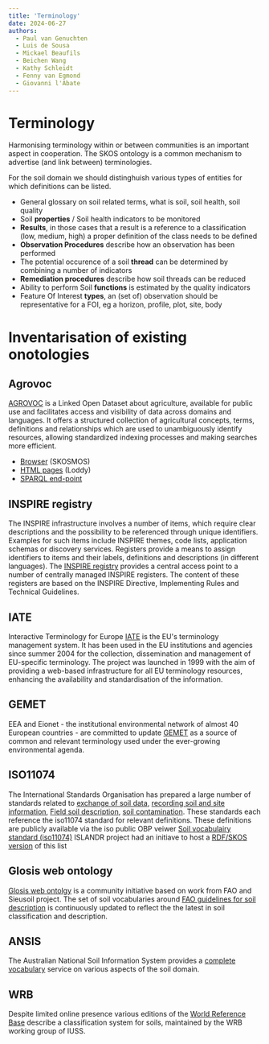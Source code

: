 ```yaml
---
title: 'Terminology'
date: 2024-06-27
authors:
  - Paul van Genuchten
  - Luis de Sousa
  - Mickael Beaufils
  - Beichen Wang
  - Kathy Schleidt
  - Fenny van Egmond
  - Giovanni l'Abate
---
```


# Terminology

Harmonising terminology within or between communities is an important aspect in cooperation. The SKOS ontology is a common mechanism to advertise (and link between) terminologies.  

For the soil domain we should distinghuish various types of entities for which definitions can be listed. 

- General glossary on soil related terms, what is soil, soil health, soil quality
- Soil **properties** / Soil health indicators to be monitored
- **Results**, in those cases that a result is a reference to a classification (low, medium, high) a proper definition of the class needs to be defined
- **Observation Procedures** describe how an observation has been performed
- The potential occurence of a soil **thread** can be determined by combining a number of indicators
- **Remediation procedures** describe how soil threads can be reduced
- Ability to perform Soil **functions** is estimated by the quality indicators
- Feature Of Interest **types**, an (set of) observation should be representative for a FOI, eg a horizon, profile, plot, site, body



# Inventarisation of existing onotologies

## Agrovoc

[AGROVOC](https://www.fao.org/agrovoc/) is a Linked Open Dataset about agriculture, available for public use and facilitates access and visibility of data across domains and languages. It offers a structured collection of agricultural concepts, terms, definitions and relationships which are used to unambiguously identify resources, allowing standardized indexing processes and making searches more efficient.

- [Browser](https://agrovoc.fao.org/browse/agrovoc/en/) (SKOSMOS)
- [HTML pages](https://aims.fao.org/aos/agrovoc.html) (Loddy)
- [SPARQL end-point](https://agrovoc.fao.org/sparql)

## INSPIRE registry

The INSPIRE infrastructure involves a number of items, which require clear descriptions and the possibility to be referenced through unique identifiers. Examples for such items include INSPIRE themes, code lists, application schemas or discovery services. Registers provide a means to assign identifiers to items and their labels, definitions and descriptions (in different languages). The [INSPIRE registry](https://inspire.ec.europa.eu/registry) provides a central access point to a number of centrally managed INSPIRE registers. The content of these registers are based on the INSPIRE Directive, Implementing Rules and Technical Guidelines.

## IATE

Interactive Terminology for Europe [IATE](https://iate.europa.eu/home) is the EU's terminology management system. It has been used in the EU institutions and agencies since summer 2004 for the collection, dissemination and management of EU-specific terminology. The project was launched in 1999 with the aim of providing a web-based infrastructure for all EU terminology resources, enhancing the availability and standardisation of the information.

## GEMET

EEA and Eionet - the institutional environmental network of almost 40 European countries - are committed to update [GEMET](https://www.eionet.europa.eu/gemet/en/about/) as a source of common and relevant terminology used under the ever-growing environmental agenda.

## ISO11074

The International Standards Organisation has prepared a large number of standards related to [exchange of soil data](https://www.iso.org/obp/ui#iso:std:iso:28258:ed-1:v1:en), [recording soil and site information](https://www.iso.org/obp/ui#iso:std:iso:15903:ed-1:v1:en), [Field soil description](https://www.iso.org/obp/ui#iso:std:iso:25177:ed-2:v1:en), [soil contamination](https://www.iso.org/obp/ui#iso:std:iso:21365:ed-1:v1:en). These standards each reference the iso11074 standard for relevant definitions. These definitions are publicly available via the iso public OBP veiwer [Soil vocabulairy standard (iso11074)](https://www.iso.org/obp/ui#iso:std:iso:11074:ed-2:v1:en:term:2.1.1) ISLANDR project had an initiave to host a [RDF/SKOS version](https://data.geoscience.earth/ncl/ISO11074) of this list

## Glosis web ontology

[Glosis web ontolgy](https://glosis-ld.github.io/glosis/) is a community initiative based on work from FAO and Sieusoil project. The set of soil vocabularies around [FAO guidelines for soil description](https://github.com/iuss-wrb/wrb) is continuously updated to reflect the the latest in soil classification and description.

## ANSIS

The Australian National Soil Information System provides a [complete vocabulary](https://ansis.net/standards/australian-soil-and-land-survey-field-handbook/) service on various aspects of the soil domain.

## WRB

Despite limited online presence various editions of the [World Reference Base](https://github.com/iuss-wrb/wrb) describe a classification system for soils, maintained by the WRB working group of IUSS.

